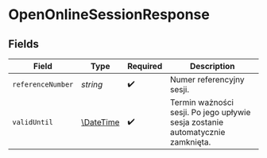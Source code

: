 # OpenOnlineSessionResponse


## Fields

| Field                                                                          | Type                                                                           | Required                                                                       | Description                                                                    |
| ------------------------------------------------------------------------------ | ------------------------------------------------------------------------------ | ------------------------------------------------------------------------------ | ------------------------------------------------------------------------------ |
| `referenceNumber`                                                              | *string*                                                                       | :heavy_check_mark:                                                             | Numer referencyjny sesji.                                                      |
| `validUntil`                                                                   | [\DateTime](https://www.php.net/manual/en/class.datetime.php)                  | :heavy_check_mark:                                                             | Termin ważności sesji. Po jego upływie sesja zostanie automatycznie zamknięta. |